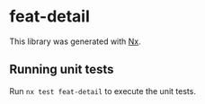 # feat-detail

This library was generated with [Nx](https://nx.dev).

## Running unit tests

Run `nx test feat-detail` to execute the unit tests.
